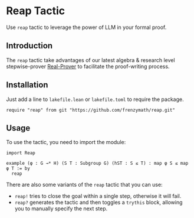 # Reap Tactic

Use `reap` tactic to leverage the power of LLM in your formal proof.

## Introduction

The `reap` tactic take advantages of our latest algebra & research level stepwise-prover [Real-Prover](https://arxiv.org/abs/2505.20613) to facilitate the proof-writing process.

## Installation

Just add a line to `lakefile.lean` or `lakefile.toml` to require the package.

```lean4
require "reap" from git "https://github.com/frenzymath/reap.git"
```

## Usage

To use the tactic, you need to import the module:

```lean4
import Reap

example (φ : G →* H) (S T : Subgroup G) (hST : S ≤ T) : map φ S ≤ map φ T := by
  reap
```

There are also some variants of the `reap` tactic that you can use:

- `reap!` tries to close the goal within a single step, otherwise it will fail.
- `reap?` generates the tactic and then toggles a `trythis` block, allowing you to manually specify the next step.

